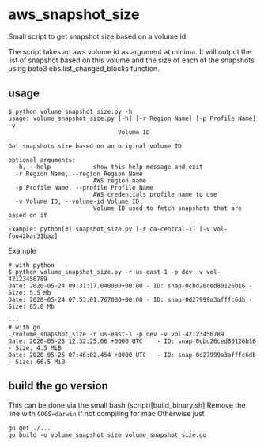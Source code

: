 # aws_snapshot_size
Small script to get snapshot size based on a volume id

The script takes an aws volume id as argument at minima.
It will output the list of snapshot based on this volume
and the size of each of the snapshots using boto3 ebs.list_changed_blocks function.

## usage

```
$ python volume_snapshot_size.py -h
usage: volume_snapshot_size.py [-h] [-r Region Name] [-p Profile Name] -v
                               Volume ID

Get snapshots size based on an original volume ID

optional arguments:
  -h, --help            show this help message and exit
  -r Region Name, --region Region Name
                        AWS region name
  -p Profile Name, --profile Profile Name
                        AWS credentials profile name to use
  -v Volume ID, --volume-id Volume ID
                        Volume ID used to fetch snapshots that are based on it

Example: python[3] snapshot_size.py [-r ca-central-1] [-v vol-foo42bar31baz]
```

Example
```
# with python
$ python volume_snapshot_size.py -r us-east-1 -p dev -v vol-42123456789
Date: 2020-05-24 09:31:17.040000+00:00 - ID: snap-0cbd26ced80126b16 - Size: 5.5 Mb
Date: 2020-05-24 07:53:01.767000+00:00 - ID: snap-0d27999a3afffc6db - Size: 65.0 Mb

---
# with go
./volume_snapshot_size -r us-east-1 -p dev -v vol-42123456789
Date: 2020-05-25 12:32:25.06 +0000 UTC    - ID: snap-0cbd26ced80126b16 - Size: 4.5 MiB
Date: 2020-05-25 07:46:02.454 +0000 UTC   - ID: snap-0d27999a3afffc6db - Size: 66.5 MiB
```

## build the go version

This can be done via the small bash (script)[build_binary.sh]
Remove the line with `GOOS=darwin` if not compiling for mac
Otherwise just
```
go get ./...
go build -o volume_snapshot_size volume_snapshot_size.go
```
